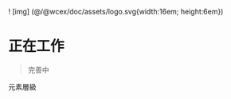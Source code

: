 <!--DESC: {icon:{name:"explore"},id:4} -->

! [img] (@/@wcex/doc/assets/logo.svg{width:16em; height:6em})
# 正在工作
> 完善中

元素層級